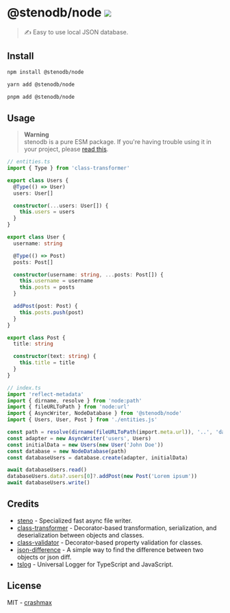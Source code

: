 # @stenodb/node [![](https://img.shields.io/npm/v/@stenodb/node)](https://www.npmjs.org/package/@stenodb/node)

> ✍ Easy to use local JSON database.

## Install

```sh
npm install @stenodb/node
```

```sh
yarn add @stenodb/node
```

```sh
pnpm add @stenodb/node
```

## Usage

> **Warning**\
> stenodb is a pure ESM package. If you're having trouble using it in your project, please [read this](https://gist.github.com/sindresorhus/a39789f98801d908bbc7ff3ecc99d99c).

```typescript
// entities.ts
import { Type } from 'class-transformer'

export class Users {
  @Type(() => User)
  users: User[]

  constructor(...users: User[]) {
    this.users = users
  }
}

export class User {
  username: string

  @Type(() => Post)
  posts: Post[]

  constructor(username: string, ...posts: Post[]) {
    this.username = username
    this.posts = posts
  }

  addPost(post: Post) {
    this.posts.push(post)
  }
}

export class Post {
  title: string

  constructor(text: string) {
    this.title = title
  }
}
```

```typescript
// index.ts
import 'reflect-metadata'
import { dirname, resolve } from 'node:path'
import { fileURLToPath } from 'node:url'
import { AsyncWriter, NodeDatabase } from '@stenodb/node'
import { Users, User, Post } from './entities.js'

const path = resolve(dirname(fileURLToPath(import.meta.url)), '..', 'database')
const adapter = new AsyncWriter('users', Users)
const initialData = new Users(new User('John Doe'))
const database = new NodeDatabase(path)
const databaseUsers = database.create(adapter, initialData)

await databaseUsers.read()
databaseUsers.data?.users[0]?.addPost(new Post('Lorem ipsum'))
await databaseUsers.write()
```

## Credits

- [steno](https://github.com/typicode/steno) - Specialized fast async file writer.
- [class-transformer](https://github.com/typestack/class-transformer) - Decorator-based transformation, serialization, and deserialization between objects and classes.
- [class-validator](https://github.com/typestack/class-validator) - Decorator-based property validation for classes.
- [json-difference](https://github.com/lukascivil/json-difference) - A simple way to find the difference between two objects or json diff.
- [tslog](https://github.com/fullstack-build/tslog) - Universal Logger for TypeScript and JavaScript.

## License

MIT - [crashmax](https://github.com/crashmax-dev)
